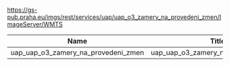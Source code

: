 https://gs-pub.praha.eu/imgs/rest/services/uap/uap_o3_zamery_na_provedeni_zmen/ImageServer/WMTS

|Name|Title|Abstract|
|--|--|--|
|uap_uap_o3_zamery_na_provedeni_zmen|uap_uap_o3_zamery_na_provedeni_zmen||
